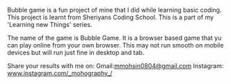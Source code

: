 Bubble game is a fun project of mine that I did while learning basic coding. This project is learnt from Sheriyans Coding School. This is a part of my 'Learning new Things' series.

The name of the game is Bubble Game. It is a browser based game that yu can play online from your own browser. This may not run smooth on mobile devices but will run just fine in desktop and tab. 

Share your results with me on:
Gmail:mmohsin0804@gmail.com
Instagram: www.instagram.com/_mohography_/
